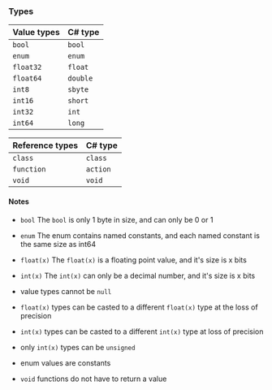 ### Types
**Value types** | **C# type**
--------------- | ------------
```bool```		| ```bool```
```enum```		| ```enum```
```float32```	| ```float```
```float64```	| ```double```
```int8```		| ```sbyte```
```int16```		| ```short```
```int32```		| ```int```
```int64```		| ```long```

**Reference types** | **C# type**
-------------------- | ------------
```class```			 | ```class```
```function```		 | ```action```
```void```			 | ```void```

#### Notes
- ```bool```		The ```bool``` is only 1 byte in size, and can only be 0 or 1
- ```enum```		The enum contains named constants, and each named constant is the same size as int64
- ```float(x)```	The ```float(x)``` is a floating point value, and it's size is x bits
- ```int(x)```		The ```int(x)``` can only be a decimal number, and it's size is x bits

- value types cannot be ```null```
- ```float(x)``` types can be casted to a different ```float(x)``` type at the loss of precision
- ```int(x)``` types can be casted to a different ```int(x)``` type at loss of precision
- only ```int(x)``` types can be ```unsigned```
- enum values are constants
- ```void``` functions do not have to return a value